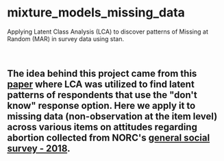 # mixture_models_missing_data
Applying Latent Class Analysis (LCA) to discover patterns of Missing at Random (MAR) in survey data using stan.

<br>

## The idea behind this project came from this [paper](https://www.tandfonline.com/doi/full/10.1080/13645579.2019.1632026) where LCA was utilized to find latent patterns of respondents that use the "don't know" response option. Here we apply it to missing data (non-observation at the item level) across various items on attitudes regarding abortion collected from NORC's [general social survey - 2018](https://gss.norc.org/).
